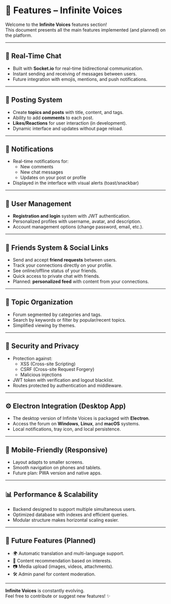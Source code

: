 # 🚀 Features – Infinite Voices

Welcome to the **Infinite Voices** features section!  
This document presents all the main features implemented (and planned) on the platform.

---

## 💬 Real-Time Chat

- Built with **Socket.io** for real-time bidirectional communication.
- Instant sending and receiving of messages between users.
- Future integration with emojis, mentions, and push notifications.

---

## 📝 Posting System

- Create **topics and posts** with title, content, and tags.
- Ability to add **comments** to each post.
- **Likes/Reactions** for user interaction (in development).
- Dynamic interface and updates without page reload.

---

## 🔔 Notifications

- Real-time notifications for:
    - New comments
    - New chat messages
    - Updates on your post or profile
- Displayed in the interface with visual alerts (toast/snackbar)

---

## 👤 User Management

- **Registration and login** system with JWT authentication.
- Personalized profiles with username, avatar, and description.
- Account management options (change password, email, etc.).

---

## 🤝 Friends System & Social Links

- Send and accept **friend requests** between users.
- Track your connections directly on your profile.
- See online/offline status of your friends.
- Quick access to private chat with friends.
- Planned: **personalized feed** with content from your connections.

---

## 📂 Topic Organization

- Forum segmented by categories and tags.
- Search by keywords or filter by popular/recent topics.
- Simplified viewing by themes.

---

## 🔐 Security and Privacy

- Protection against:
    - XSS (Cross-site Scripting)
    - CSRF (Cross-site Request Forgery)
    - Malicious injections
- JWT token with verification and logout blacklist.
- Routes protected by authentication and middleware.

---

## ⚙️ Electron Integration (Desktop App)

- The desktop version of Infinite Voices is packaged with **Electron**.
- Access the forum on **Windows**, **Linux**, and **macOS** systems.
- Local notifications, tray icon, and local persistence.

---

## 📱 Mobile-Friendly (Responsive)

- Layout adapts to smaller screens.
- Smooth navigation on phones and tablets.
- Future plan: PWA version and native apps.

---

## 📊 Performance & Scalability

- Backend designed to support multiple simultaneous users.
- Optimized database with indexes and efficient queries.
- Modular structure makes horizontal scaling easier.

---

## 🧭 Future Features (Planned)

- 🌍 Automatic translation and multi-language support.
- 🧠 Content recommendation based on interests.
- 📷 Media upload (images, videos, attachments).
- 🛠️ Admin panel for content moderation.

---

**Infinite Voices** is constantly evolving.  
Feel free to contribute or suggest new features! ✨

